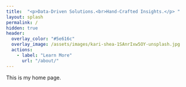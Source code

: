 ```yaml
---
title:  "<p>Data-Driven Solutions.<br>Hand-Crafted Insights.</p> "
layout: splash
permalink: /
hidden: true
header:
  overlay_color: "#5e616c"
  overlay_image: /assets/images/kari-shea-1SAnrIxw5OY-unsplash.jpg
  actions:
    - label: "Learn More"
      url: "/about/"
---
```


This is my home page.
